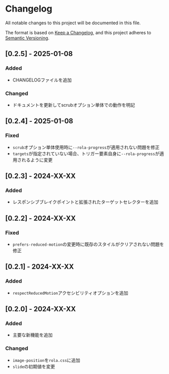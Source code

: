 # Changelog

All notable changes to this project will be documented in this file.

The format is based on [Keep a Changelog](https://keepachangelog.com/en/1.0.0/),
and this project adheres to [Semantic Versioning](https://semver.org/spec/v2.0.0.html).

## [0.2.5] - 2025-01-08

### Added
- CHANGELOGファイルを追加

### Changed  
- ドキュメントを更新してscrubオプション単体での動作を明記

## [0.2.4] - 2025-01-08

### Fixed
- `scrub`オプション単体使用時に`--rola-progress`が適用されない問題を修正
- `targets`が指定されていない場合、トリガー要素自身に`--rola-progress`が適用されるように変更

## [0.2.3] - 2024-XX-XX

### Added
- レスポンシブブレイクポイントと拡張されたターゲットセレクターを追加

## [0.2.2] - 2024-XX-XX

### Fixed
- `prefers-reduced-motion`の変更時に既存のスタイルがクリアされない問題を修正

## [0.2.1] - 2024-XX-XX

### Added
- `respectReducedMotion`アクセシビリティオプションを追加

## [0.2.0] - 2024-XX-XX

### Added
- 主要な新機能を追加

### Changed
- `image-position`を`rola.css`に追加
- `slide`の初期値を変更